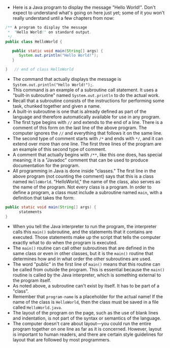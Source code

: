 <!-- https://math.hws.edu/javanotes/c2/s1.html -->

- Here is a Java program to display the message "Hello World!". Don't expect to understand what's going on here just yet; some of it you won't really understand until a few chapters from now:

```java
/** A program to display the message
 *  "Hello World!" on standard output.
 */
public class HelloWorld {

   public static void main(String[] args) {
      System.out.println("Hello World!");
   }

}   // end of class HelloWorld
```
- The command that actually displays the message is `System.out.println("Hello World!");`.
- This command is an example of a subroutine call statement. It uses a "built-in subroutine" named `System.out.println` to do the actual work.
- Recall that a subroutine consists of the instructions for performing some task, chunked together and given a name.
- A built-in subroutine is one that is already defined as part of the language and therefore automatically available for use in any program.
- The first type begins with `//` and extends to the end of a line. There is a comment of this form on the last line of the above program. The computer ignores the `//` and everything that follows it on the same line.
- The second type of comment starts with `/*` and ends with `*/`, and it can extend over more than one line. The first three lines of the program are an example of this second type of comment.
- A comment that actually begins with `/**`, like this one does, has special meaning; it is a "Javadoc" comment that can be used to produce documentation for the program.
- All programming in Java is done inside "classes." The first line in the above program (not counting the comment) says that this is a class named `HelloWorld`. "HelloWorld," the name of the class, also serves as the name of the program. Not every class is a program. In order to define a program, a class must include a subroutine named `main`, with a definition that takes the form:

```java
public static void main(String[] args) {
      statements
}
```

- When you tell the Java interpreter to run the program, the interpreter calls this `main()` subroutine, and the statements that it contains are executed. Those statements make up the script that tells the computer exactly what to do when the program is executed.
- The `main()` routine can call other subroutines that are defined in the same class or even in other classes, but it is the `main()` routine that determines how and in what order the other subroutines are used.
- The word "public" in the first line of `main()` means that this routine can be called from outside the program. This is essential because the `main()` routine is called by the Java interpreter, which is something external to the program itself.
- As noted above, a subroutine can't exist by itself. It has to be part of a "class".
- Remember that `program-name` is a placeholder for the actual name! If the name of the class is `HelloWorld`, then the class must be saved in a file called `HelloWorld.java`.
- The layout of the program on the page, such as the use of blank lines and indentation, is not part of the syntax or semantics of the language.
- The computer doesn't care about layout—you could run the entire program together on one line as far as it is concerned. However, layout is important to human readers, and there are certain style guidelines for layout that are followed by most programmers.
